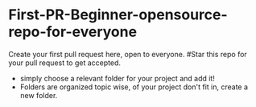 # First-PR-Beginner-opensource-repo-for-everyone
Create your first  pull request here, open to everyone. 
#Star this repo for your pull request to get accepted.
- simply choose a relevant folder for your project and add it!
- Folders are organized topic wise, of your project don't fit in, create a new folder.
